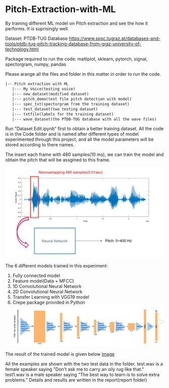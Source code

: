 # Pitch-Extraction-with-ML
By training different ML model on Pitch extraction and see the how it performs. It is suprisingly well.

Dataset: PTDB-TUG Database
https://www.spsc.tugraz.at/databases-and-tools/ptdb-tug-pitch-tracking-database-from-graz-university-of-technology.html

Package required to run the code:
matliplot, sklearn, pytorch, signal, spectorgram, numpy, pandas

Please arange all the files and folder in this matter in order to run the code.
```
|-- Pitch extraction with ML
   |--- My Voice(testing voice)
   |--- new_dataset(modified dataset)
   |--- pitch_demo(test file pitch detection with model)
   |--- spec_txt(spectorgram from the training dataset)
   |--- test_dataset(two testing dataset)
   |--- txtfile(labels for the training dataset)
   |--- wave_dataset(the PTDB-TUG database with all the wave files)
```
Run "Dataset Edit.ipynb" first to obtain a better training dataset.
All the code is in the Code folder and is named after different types of model experimented through this project, and all the model parameters will be stored according to there names. 

The insert each frame with 480 samples(10 ms), we can train the model and obtain the pitch that will be assgined to this frame. 

![alt text](img/1.jpg)

The 6 different models trained in this experiment:
1. Fully connected model
3. Feature model(Data + MFCC)
5. 1D Convolutional Neural Network
7. 2D Convolutional Neural Network
6. Transfer Learning with VGG19 model
7. Crepe package provided in Python
![alt text](img/56.jpg)

The result of the trained model is given below
[image](img/5.jpg)



All the examples are shown with the two test data in the folder.
test.wav is a female speaker saying "Don't ask me to carry an oily rug like that."
test1.wav is a male speaker saying "The best way to learn is to solve extra problems."
Details and results are written in the report(report folder)
